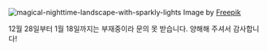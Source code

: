 ![magical-nighttime-landscape-with-sparkly-lights](https://github.com/wzrabbit/wzrabbit/assets/87642422/dbf1d059-0642-48cd-b5bd-4a5c699285e5)
Image by <a href="https://www.freepik.com/free-photo/magical-nighttime-landscape-with-sparkly-lights_38688529.htm#query=fantasy%20night%20forest&position=0&from_view=search&track=ais&uuid=83e9d83c-de40-4cfc-9598-7aae0a5126b5">Freepik</a>

12월 28일부터 1월 18일까지는 부재중이라 문의 못 받습니다. 양해해 주셔서 감사합니다!

